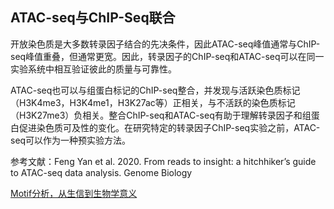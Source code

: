 

##  ATAC-seq与ChIP-Seq联合

开放染色质是大多数转录因子结合的先决条件，因此ATAC-seq峰值通常与ChIP-seq峰值重叠，但通常更宽。因此，转录因子的ChIP-seq和ATAC-seq可以在同一实验系统中相互验证彼此的质量与可靠性。

ATAC-seq也可以与组蛋白标记的ChIP-seq整合，并发现与活跃染色质标记（H3K4me3，H3K4me1，H3K27ac等）正相关，与不活跃的染色质标记（H3K27me3）负相关。整合ChIP-seq和ATAC-seq有助于理解转录因子和组蛋白促进染色质可及性的变化。在研究特定的转录因子ChIP-seq实验之前，ATAC-seq可以作为一种预实验方法。

参考文献：Feng Yan  et al. 2020. From reads to insight: a hitchhiker’s guide to ATAC-seq data analysis. Genome Biology

[Motif分析，从生信到生物学意义](https://mp.weixin.qq.com/s/0S7HJYDJkTcUyABTAnLHPw)